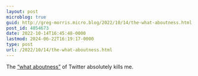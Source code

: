 ```yaml
---
layout: post
microblog: true
guid: http://greg-morris.micro.blog/2022/10/14/the-what-aboutness.html
post_id: 4054673
date: 2022-10-14T16:45:48-0000
lastmod: 2024-06-22T16:19:17-0000
type: post
url: /2022/10/14/the-what-aboutness.html
---
```

The [“what aboutness”](https://www.gr36.com/2021/06/11/but-what-about.html) of Twitter absolutely kills me. 
